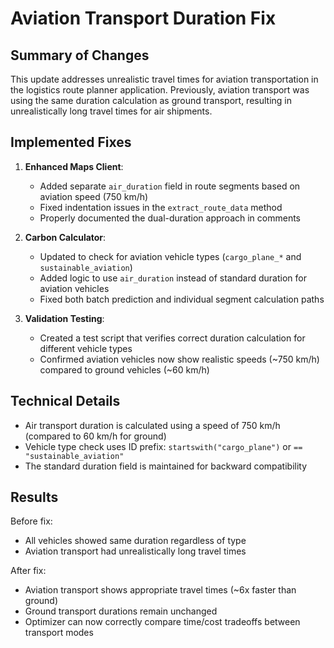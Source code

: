 # Aviation Transport Duration Fix

## Summary of Changes

This update addresses unrealistic travel times for aviation transportation in the logistics route planner application. Previously, aviation transport was using the same duration calculation as ground transport, resulting in unrealistically long travel times for air shipments.

## Implemented Fixes

1. **Enhanced Maps Client**: 
   - Added separate `air_duration` field in route segments based on aviation speed (750 km/h)
   - Fixed indentation issues in the `extract_route_data` method
   - Properly documented the dual-duration approach in comments

2. **Carbon Calculator**: 
   - Updated to check for aviation vehicle types (`cargo_plane_*` and `sustainable_aviation`)
   - Added logic to use `air_duration` instead of standard duration for aviation vehicles
   - Fixed both batch prediction and individual segment calculation paths

3. **Validation Testing**:
   - Created a test script that verifies correct duration calculation for different vehicle types
   - Confirmed aviation vehicles now show realistic speeds (~750 km/h) compared to ground vehicles (~60 km/h)

## Technical Details

- Air transport duration is calculated using a speed of 750 km/h (compared to 60 km/h for ground)
- Vehicle type check uses ID prefix: `startswith("cargo_plane")` or `== "sustainable_aviation"`
- The standard duration field is maintained for backward compatibility

## Results

Before fix:
- All vehicles showed same duration regardless of type
- Aviation transport had unrealistically long travel times

After fix:
- Aviation transport shows appropriate travel times (~6x faster than ground)
- Ground transport durations remain unchanged
- Optimizer can now correctly compare time/cost tradeoffs between transport modes
